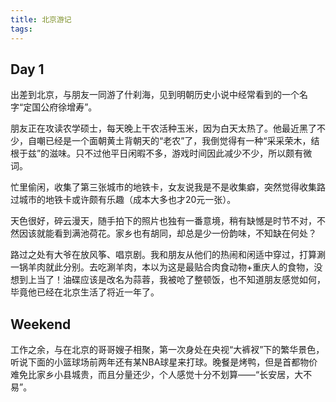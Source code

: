 ```yaml
---
title: 北京游记
tags:
---
```

## Day 1

出差到北京，与朋友一同游了什刹海，见到明朝历史小说中经常看到的一个名字“定国公府徐增寿”。

朋友正在攻读农学硕士，每天晚上干农活种玉米，因为白天太热了。他最近黑了不少，自嘲已经是一个面朝黄土背朝天的“老农”了，我倒觉得有一种“采采荣木，结根于兹”的滋味。只不过他平日闲暇不多，游戏时间因此减少不少，所以颇有微词。

忙里偷闲，收集了第三张城市的地铁卡，女友说我是不是收集癖，突然觉得收集路过城市的地铁卡或许颇有乐趣（成本大多也才20元一张）。

天色很好，碎云漫天，随手拍下的照片也独有一番意境，稍有缺憾是时节不对，不然因该就能看到满池荷花。家乡也有胡同，却总是少一份韵味，不知缺在何处？

路过之处有大爷在放风筝、唱京剧。我和朋友从他们的热闹和闲适中穿过，打算涮一锅羊肉就此分别。去吃涮羊肉，本以为这是最贴合肉食动物+重庆人的食物，没想到上当了！油碟应该是改名为蒜蓉，我被呛了整顿饭，也不知道朋友感觉如何，毕竟他已经在北京生活了将近一年了。
## Weekend

工作之余，与在北京的哥哥嫂子相聚，第一次身处在央视“大裤衩”下的繁华景色，听说下面的小篮球场前两年还有某NBA球星来打球。晚餐是烤鸭，但是首都物价难免比家乡小县城贵，而且分量还少，个人感觉十分不划算——“长安居，大不易”。
